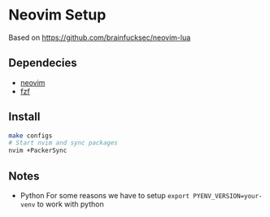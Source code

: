 Neovim Setup
============

Based on https://github.com/brainfucksec/neovim-lua

## Dependecies

* [neovim](https://github.com/neovim/neovim/wiki/Installing-Neovim)
* [fzf](https://github.com/junegunn/fzf)

## Install

```bash
make configs
# Start nvim and sync packages
nvim +PackerSync
```

## Notes

* Python
    For some reasons we have to setup `export PYENV_VERSION=your-venv` to work with python
